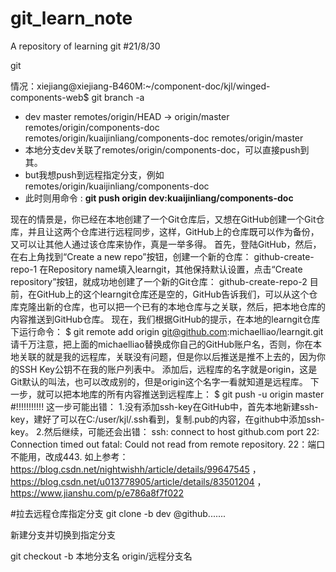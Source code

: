 # git_learn_note
A repository of learning git
#21/8/30

git

情况：xiejiang@xiejiang-B460M:~/component-doc/kjl/winged-components-web$ git branch -a

- dev master remotes/origin/HEAD -> origin/master remotes/origin/components-doc remotes/origin/kuaijinliang/components-doc remotes/origin/master
- 本地分支dev关联了remotes/origin/components-doc，可以直接push到其。
- but我想push到远程指定分支，例如remotes/origin/kuaijinliang/components-doc
- 此时则用命令   :  **git push origin dev:kuaijinliang/components-doc**

现在的情景是，你已经在本地创建了一个Git仓库后，又想在GitHub创建一个Git仓库，并且让这两个仓库进行远程同步，这样，GitHub上的仓库既可以作为备份，又可以让其他人通过该仓库来协作，真是一举多得。
首先，登陆GitHub，然后，在右上角找到“Create a new repo”按钮，创建一个新的仓库：
github-create-repo-1
在Repository name填入learngit，其他保持默认设置，点击“Create repository”按钮，就成功地创建了一个新的Git仓库：
github-create-repo-2
目前，在GitHub上的这个learngit仓库还是空的，GitHub告诉我们，可以从这个仓库克隆出新的仓库，也可以把一个已有的本地仓库与之关联，然后，把本地仓库的内容推送到GitHub仓库。
现在，我们根据GitHub的提示，在本地的learngit仓库下运行命令：
$ git remote add origin git@github.com:michaelliao/learngit.git
请千万注意，把上面的michaelliao替换成你自己的GitHub账户名，否则，你在本地关联的就是我的远程库，关联没有问题，但是你以后推送是推不上去的，因为你的SSH Key公钥不在我的账户列表中。
添加后，远程库的名字就是origin，这是Git默认的叫法，也可以改成别的，但是origin这个名字一看就知道是远程库。
下一步，就可以把本地库的所有内容推送到远程库上：
$ git push -u origin master
#!!!!!!!!!!!  这一步可能出错：
1.没有添加ssh-key在GitHub中，首先本地新建ssh-key，建好了可以在C:/user/kjl/.ssh看到，复制.pub的内容，在github中添加ssh-key。
2.然后继续，可能还会出错：
ssh: connect to host github.com port 22: Connection timed out
fatal: Could not read from remote repository.
22：端口不能用，改成443.
如上参考：https://blog.csdn.net/nightwishh/article/details/99647545   ，  https://blog.csdn.net/u013778905/article/details/83501204  ，https://www.jianshu.com/p/e786a8f7f022

#拉去远程仓库指定分支
git clone -b dev @github.......

新建分支并切换到指定分支

git checkout -b 本地分支名 origin/远程分支名
